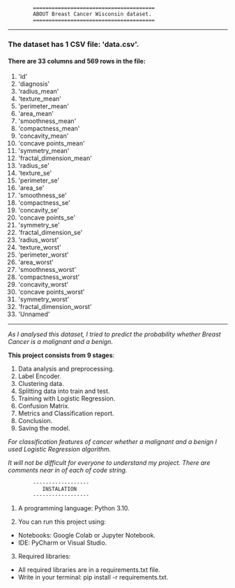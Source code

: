 			
			=======================================
			ABOUT Breast Cancer Wisconsin dataset.
			=======================================


------------------------------------------------------------------------
### The dataset has 1 CSV file: 'data.csv'.

#### There are 33 columns and 569 rows in the file:
1) 'id'
2) 'diagnosis'
3) 'radius_mean'
4) 'texture_mean'
5) 'perimeter_mean'
6) 'area_mean'
7) 'smoothness_mean'
8) 'compactness_mean'
9) 'concavity_mean'
10) 'concave points_mean'
11) 'symmetry_mean'
12) 'fractal_dimension_mean'
13) 'radius_se'
14) 'texture_se'
15) 'perimeter_se'
16) 'area_se'
17) 'smoothness_se'
18) 'compactness_se'
19) 'concavity_se'
20) 'concave points_se'
21) 'symmetry_se'
22) 'fractal_dimension_se'
23) 'radius_worst'
24) 'texture_worst'
25) 'perimeter_worst'
26) 'area_worst'
27) 'smoothness_worst'
28) 'compactness_worst'
29) 'concavity_worst'
30) 'concave points_worst'
31) 'symmetry_worst'
32) 'fractal_dimension_worst'
33) 'Unnamed'
-------------------------------------------------------------------------

*As I analysed this dataset, I tried to predict the probability
whether Breast Cancer is a malignant and a benign.*


**This project consists from 9 stages**:
1. Data analysis and preprocessing.
2. Label Encoder.
3. Clustering data.
4. Splitting data into train and test.
5. Training with Logistic Regression.
6. Confusion Matrix.
7. Metrics and Classification report.
8. Conclusion.
9. Saving the model.


*For classification features of cancer whether a malignant and a benign 
I used Logistic Regression algorithm.*


*It will not be difficult for everyone to understand my project.
There are comments near in of each of code string.*


			------------------
			   INSTALATION
			------------------

1. A programming language: Python 3.10.

2. You can run this project using:
- Notebooks: Google Colab or Jupyter Notebook.
- IDE: PyCharm or Visual Studio.

3. Required libraries:
- All required libraries are in a requirements.txt file.
- Write in your terminal: pip install -r requirements.txt.


